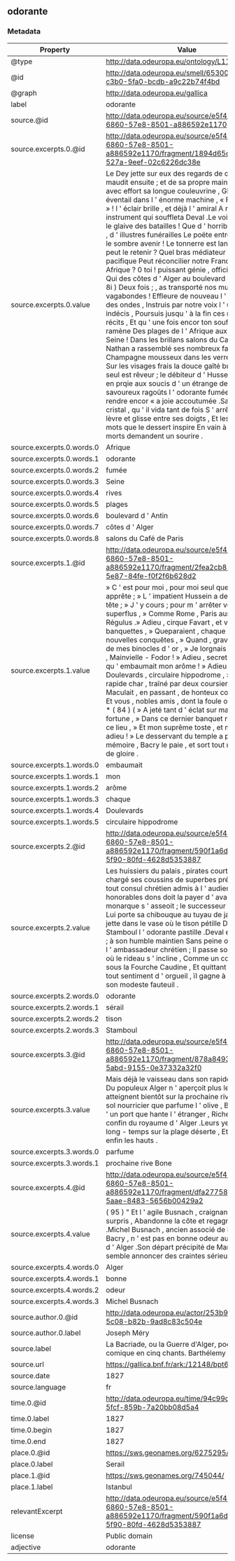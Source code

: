 ## odorante

### Metadata

| Property | Value |
| -------- | ----- |
| @type | http://data.odeuropa.eu/ontology/L11_Smell |
| @id | http://data.odeuropa.eu/smell/65300139-c3b0-5fa0-bcdb-a9c22b74f4bd |
| @graph | http://data.odeuropa.eu/gallica |
| label | odorante |
| source.@id | http://data.odeuropa.eu/source/e5f4994c-6860-57e8-8501-a886592e1170 |
| source.excerpts.0.@id | http://data.odeuropa.eu/source/e5f4994c-6860-57e8-8501-a886592e1170/fragment/1894d65d-ab72-527a-9eef-02c6226dc38e |
| source.excerpts.0.value | Le Dey jette sur eux des regards de dédain , Il les maudit ensuite ; et de sa propre main Il pointe avec effort sa longue couleuvrine , Glisse son éventail dans l ' énorme machine , « Feu ; dit - il » ! l ' éclair brille , et déjà l ' amiral A reçu l ' instrument qui souffleta Deval .Le voilà donc tiré le glaive des batailles ! Que d ' horribles tableaux , d ' illustres funérailles Le poëte entrevoit dans le sombre avenir ! Le tonnerre est lancé ; qui peut le retenir ? Quel bras médiateur , quelle voix pacifique Peut réconcilier notre France et l ' Afrique ? 0 toi ! puissant génie , officieux lutin , Qui des côtes d ' Alger au boulevard d ' Antin , ( 8i ) Deux fois ; , as transporté nos muses vagabondes ! Effleure de nouveau l ' immensité des ondes , Instruis par notre voix l ' univers indécis , Poursuis jusqu ' à la fin ces magiques récits , Et qu ' une fois encor ton souffle nous ramène Des plages de l ' Afrique aux rives de la Seine ! Dans les brillans salons du Café de Paris Nathan a rassemblé ses nombreux favoris ; Le Champagne mousseux dans les verres pétille , Sur les visages frais la douce gaîté brille ; Bacry seul est rêveur ; le débiteur d ' Hussein Semble en prqie aux soucis d ' un étrange dessein ! Des savoureux ragoûts l ' odorante fumée N ' a pu lui rendre encor « a joie accoutumée .Sa coupe de / cristal , qu ' il vida tant de fois S ' arrête sur sa lèvre et glisse entre ses doigts , Et les mille bons mots que le dessert inspire En vain à ses yeux morts demandent un sourire . |
| source.excerpts.0.words.0 | Afrique |
| source.excerpts.0.words.1 | odorante |
| source.excerpts.0.words.2 | fumée |
| source.excerpts.0.words.3 | Seine |
| source.excerpts.0.words.4 | rives |
| source.excerpts.0.words.5 | plages |
| source.excerpts.0.words.6 | boulevard d ' Antin |
| source.excerpts.0.words.7 | côtes d ' Alger |
| source.excerpts.0.words.8 | salons du Café de Paris |
| source.excerpts.1.@id | http://data.odeuropa.eu/source/e5f4994c-6860-57e8-8501-a886592e1170/fragment/2fea2cb8-fcd9-5e87-84fe-f0f2f6b628d2 |
| source.excerpts.1.value | » C ' est pour moi , pour moi seul quela guerre s ' apprête ; » L ' impatient Hussein a demandé ma tête ; » J ' y cours ; pour m ' arrêter vos cris sont superflus , » Comme Rome , Paris aura son Régulus .» Adieu , cirque Favart , et vous nobles banquettes , » Queparaient , chaque soir , mes nouvelles conquêtes , » Quand , gravement armé de mes binocles d ' or , » Je lorgnais , en bâillant , Mainvielle - Fodor ! » Adieu , secrets boudoirs , qu ' embaumait mon arôme ! » Adieu , frais Doulevards , circulaire hippodrome , » Où mon rapide char , traîné par deux coursiers , » Maculait , en passant , de honteux coulissiers .» Et vous , nobles amis , dont la foule opportune 6 * ( 84 ) ( » A jeté tant d ' éclat sur ma haute fortune , » Dans ce dernier banquet recevez en ce lieu , » Et mon suprême toste , et mon dernier adieu ! » Le desservant du temple a porté le mémoire , Bacry le paie , et sort tout rayonnant de gloire . |
| source.excerpts.1.words.0 | embaumait |
| source.excerpts.1.words.1 | mon |
| source.excerpts.1.words.2 | arôme |
| source.excerpts.1.words.3 | chaque |
| source.excerpts.1.words.4 | Doulevards |
| source.excerpts.1.words.5 | circulaire hippodrome |
| source.excerpts.2.@id | http://data.odeuropa.eu/source/e5f4994c-6860-57e8-8501-a886592e1170/fragment/590f1a6d-4143-5f90-80fd-4628d5353887 |
| source.excerpts.2.value | Les huissiers du palais , pirates courtisans , Ont chargé ses coussins de superbes présens , Car tout consul chrétien admis à l ' audience Par d ' honorables dons doit la payer d ' avance .Le monarque s ' asseoit ; le successeur d ' Osmin Lui porte sa chibouque au tuyau de jasmin , Et jette dans le vase où le tison pétille Du sérail de Stamboul l ' odorante pastille .Deval est introduit ; à son humble maintien Sans peine on reconnaît l ' ambassadeur chrétien ; Il passe sous la porte où le rideau s ' incline , Comme un consul romain sous la Fourche Caudine , Et quittant à propos tout sentiment d ' orgueil , ïl gagne à pas craintifs son modeste fauteuil . |
| source.excerpts.2.words.0 | odorante |
| source.excerpts.2.words.1 | sérail |
| source.excerpts.2.words.2 | tison |
| source.excerpts.2.words.3 | Stamboul |
| source.excerpts.3.@id | http://data.odeuropa.eu/source/e5f4994c-6860-57e8-8501-a886592e1170/fragment/878a8493-67fe-5abd-9155-0e37332a32f0 |
| source.excerpts.3.value | Mais déjà le vaisseau dans son rapide cours IO Du populeux Alger n ' aperçoit plus les tours .Ils atteignent bientôt sur la prochaine rive Bone au sol nourricier que parfume l ' olive , Bone fière d ' un port que hante l ' étranger , Riche et dernier confin du royaume d ' Alger .Leurs yeux errent long - temps sur la plage déserte , Et signalent enfin les hauts . |
| source.excerpts.3.words.0 | parfume |
| source.excerpts.3.words.1 | prochaine rive Bone |
| source.excerpts.4.@id | http://data.odeuropa.eu/source/e5f4994c-6860-57e8-8501-a886592e1170/fragment/dfa27758-c514-5aae-8483-5656b00429a2 |
| source.excerpts.4.value | ( 95 ) " Et l ' agile Busnach , craignant d ' être surpris , Abandonne la côte et regagne Paris .Michel Busnach , ancien associé de la maison Bacry , n ' est pas en bonne odeur auprès du dey d ' Alger .Son départ précipité de Marseille semble annoncer des craintes sérieuses . |
| source.excerpts.4.words.0 | Alger |
| source.excerpts.4.words.1 | bonne |
| source.excerpts.4.words.2 | odeur |
| source.excerpts.4.words.3 | Michel Busnach |
| source.author.0.@id | http://data.odeuropa.eu/actor/253b9322-b4f2-5c08-b82b-9ad8c83c504e |
| source.author.0.label | Joseph  Méry |
| source.label | La Bacriade, ou la Guerre d'Alger, poème héroï-comique en cinq chants. Barthélemy et Méry |
| source.url | https://gallica.bnf.fr/ark:/12148/bpt6k5469306x |
| source.date | 1827 |
| source.language | fr |
| time.0.@id | http://data.odeuropa.eu/time/94c99c6b-a9b0-5fcf-859b-7a20bb08d5a4 |
| time.0.label | 1827 |
| time.0.begin | 1827 |
| time.0.end | 1827 |
| place.0.@id | https://sws.geonames.org/6275295/ |
| place.0.label | Serail |
| place.1.@id | https://sws.geonames.org/745044/ |
| place.1.label | Istanbul |
| relevantExcerpt | http://data.odeuropa.eu/source/e5f4994c-6860-57e8-8501-a886592e1170/fragment/590f1a6d-4143-5f90-80fd-4628d5353887 |
| license | Public domain |
| adjective | odorante |
